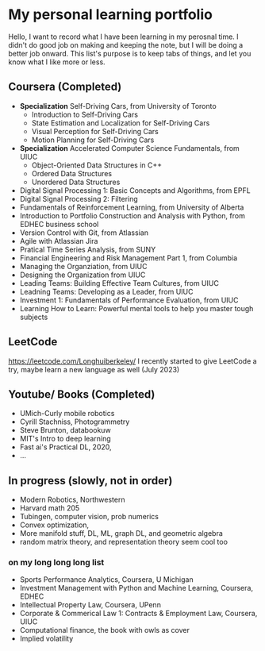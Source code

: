 # My personal learning portfolio
 Hello, I want to record what I have been learning in my perosnal time. I didn't do good job on making and keeping the note, but I will be doing a better job onward. This list's purpose is to keep tabs of things, and let you know what I like more or less. 
 
## Coursera (Completed)
- **Specialization** Self-Driving Cars, from University of Toronto
    - Introduction to Self-Driving Cars
    - State Estimation and Localization for Self-Driving Cars
    - Visual Perception for Self-Driving Cars
    - Motion Planning for Self-Driving Cars
- **Specialization** Accelerated Computer Science Fundamentals, from UIUC
    - Object-Oriented Data Structures in C++
    - Ordered Data Structures
    - Unordered Data Structures
- Digital Signal Processing 1: Basic Concepts and Algorithms, from EPFL
- Digital Signal Processing 2: Filtering 
- Fundamentals of Reinforcement Learning, from University of Alberta
- Introduction to Portfolio Construction and Analysis with Python, from EDHEC business school 
- Version Control with Git, from Atlassian
- Agile with Atlassian Jira
- Pratical Time Series Analysis, from SUNY
- Financial Engineering and Risk Management Part 1, from Columbia
- Managing the Organziation, from UIUC
- Designing the Organization from UIUC
- Leading Teams: Building Effective Team Cultures, from UIUC
- Leadning Teams: Developing as a Leader, from UIUC
- Investment 1: Fundamentals of Performance Evaluation, from UIUC
- Learning How to Learn: Powerful mental tools to help you master tough subjects

## LeetCode
https://leetcode.com/Longhuiberkeley/
I recently started to give LeetCode a try, maybe learn a new language as well (July 2023)

## Youtube/ Books (Completed)
- UMich-Curly mobile robotics
- Cyrill Stachniss, Photogrammetry
- Steve Brunton, databookuw
- MIT's Intro to deep learning
- Fast ai's Practical DL, 2020,
- ...

## In progress (slowly, not in order) 
- Modern Robotics, Northwestern
- Harvard math 205
- Tubingen, computer vision, prob numerics
- Convex optimization,
- More manifold stuff, DL, ML, graph DL, and geometric algebra
- random matrix theory, and representation theory seem cool too

### on my long long long list
- Sports Performance Analytics, Coursera, U Michigan
- Investment Management with Python and Machine Learning, Coursera, EDHEC
- Intellectual Property Law, Coursera, UPenn
- Corporate & Commerical Law 1: Contracts & Employment Law, Coursera, UIUC
- Computational finance, the book with owls as cover
- Implied volatility
